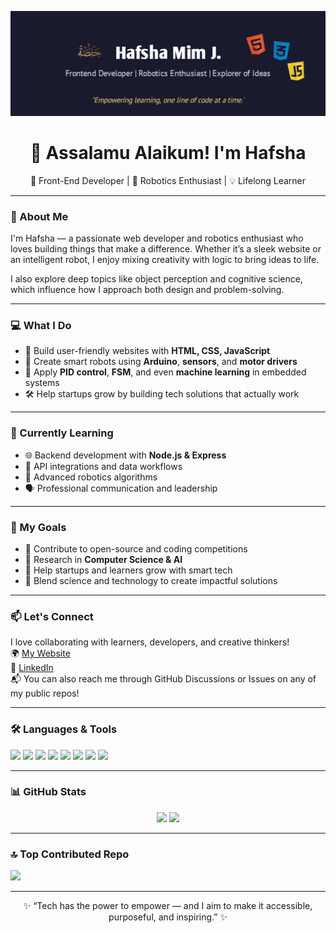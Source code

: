 <p align="center">
  <img src="./img/banner.jpg" alt="Hafsha's GitHub Banner"/>
</p>

<h1 align="center">👋 Assalamu Alaikum! I'm Hafsha</h1>

<p align="center">
🌟 Front-End Developer | 🤖 Robotics Enthusiast | 💡 Lifelong Learner
</p>

---

### 🧕 About Me

I'm Hafsha — a passionate web developer and robotics enthusiast who loves building things that make a difference. Whether it’s a sleek website or an intelligent robot, I enjoy mixing creativity with logic to bring ideas to life.

I also explore deep topics like object perception and cognitive science, which influence how I approach both design and problem-solving.

---

### 💻 What I Do

- 🔨 Build user-friendly websites with **HTML, CSS, JavaScript**
- 🤖 Create smart robots using **Arduino**, **sensors**, and **motor drivers**
- 🧠 Apply **PID control**, **FSM**, and even **machine learning** in embedded systems
- 🛠 Help startups grow by building tech solutions that actually work

---

### 🌱 Currently Learning

- 🌐 Backend development with **Node.js & Express**
- 📡 API integrations and data workflows
- 🧠 Advanced robotics algorithms
- 🗣 Professional communication and leadership

---

### 🎯 My Goals

- 🚀 Contribute to open-source and coding competitions
- 📖 Research in **Computer Science & AI**
- 🤝 Help startups and learners grow with smart tech
- 🧪 Blend science and technology to create impactful solutions

---

### 📫 Let's Connect

I love collaborating with learners, developers, and creative thinkers!  
🌍 [My Website](https://hafshaportfolio.netlify.app/)  
💼 [LinkedIn](https://www.linkedin.com/in/iamhafsha)  
📬 You can also reach me through GitHub Discussions or Issues on any of my public repos!

---

### 🛠️ Languages & Tools

<p>
  <!-- Core Web -->
  <img src="https://img.shields.io/badge/HTML5-E34F26?style=for-the-badge&logo=html5&logoColor=white"/>
  <img src="https://img.shields.io/badge/CSS3-1572B6?style=for-the-badge&logo=css3&logoColor=white"/>
  <img src="https://img.shields.io/badge/JavaScript-F7DF1E?style=for-the-badge&logo=javascript&logoColor=black"/>
  
  <!-- Frameworks and Tools -->
  <img src="https://img.shields.io/badge/Bootstrap-563D7C?style=for-the-badge&logo=bootstrap&logoColor=white"/>
  <img src="https://img.shields.io/badge/Netlify-00C7B7?style=for-the-badge&logo=netlify&logoColor=white"/>
  <img src="https://img.shields.io/badge/Firebase-FFCA28?style=for-the-badge&logo=firebase&logoColor=black"/>
  
  <!-- Others -->
  <img src="https://img.shields.io/badge/Arduino-00979D?style=for-the-badge&logo=arduino&logoColor=white"/>
  <img src="https://img.shields.io/badge/Git-F05032?style=for-the-badge&logo=git&logoColor=white"/>
</p>

---

### 📊 GitHub Stats

<p align="center">
  <img src="https://github-readme-stats.vercel.app/api?username=HafshaMimJannatee&show_icons=true&theme=gruvbox" />
  <img src="https://github-readme-streak-stats.herokuapp.com/?user=HafshaMimJannatee&theme=gruvbox" />
</p>

---

### 🔝 Top Contributed Repo
![](https://github-contributor-stats.vercel.app/api?username=HafshaMimJannatee&limit=5&theme=dark&combine_all_yearly_contributions=true)

---
<p align="center">
✨ “Tech has the power to empower — and I aim to make it accessible, purposeful, and inspiring.” ✨
</p>
